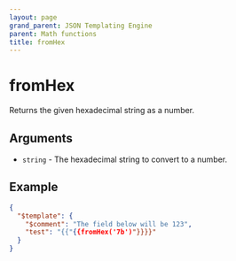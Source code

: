 ```yaml
---
layout: page
grand_parent: JSON Templating Engine
parent: Math functions
title: fromHex
---
```


# fromHex

Returns the given hexadecimal string as a number.
## Arguments

- `string` - The hexadecimal string to convert to a number.

## Example

```json
{
  "$template": {
    "$comment": "The field below will be 123",
    "test": "{{"{{fromHex('7b')"}}}}"
  }
}
```
